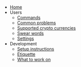 - [Home](/ "Karen Bot docs")
- Users
	- [Commands](users/commands.md)
	- [Common problems](users/commonProblems.md)
	- [Supported crypto currencies](users/supportedCrypto.md)
	- [Swear words](users/swearWords.md)
	- [Settings](users/settings.md)
- Development
	- [Setup instructions](development/setupguide.md)
	- [Etiquette](development/etiquette.md)
	- [What to work on](development/whatToWorkOn.md)
